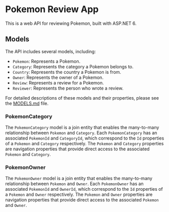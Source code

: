 # Pokemon Review App

This is a web API for reviewing Pokemon, built with ASP.NET 6.

## Models

The API includes several models, including:

- `Pokemon`: Represents a Pokemon.
- `Category`: Represents the category a Pokemon belongs to.
- `Country`: Represents the country a Pokemon is from.
- `Owner`: Represents the owner of a Pokemon.
- `Review`: Represents a review for a Pokemon.
- `Reviewer`: Represents the person who wrote a review.

For detailed descriptions of these models and their properties, please see the [MODELS.md](./PokemonReviewApp/Models/MODELS.md) file.

### PokemonCategory

The `PokemonCategory` model is a join entity that enables the many-to-many relationship between `Pokemon` and `Category`. Each `PokemonCategory` has an associated `PokemonId` and `CategoryId`, which correspond to the `Id` properties of a `Pokemon` and `Category` respectively. The `Pokemon` and `Category` properties are navigation properties that provide direct access to the associated `Pokemon` and `Category`.

### PokemonOwner

The `PokemonOwner` model is a join entity that enables the many-to-many relationship between `Pokemon` and `Owner`. Each `PokemonOwner` has an associated `PokemonId` and `OwnerId`, which correspond to the `Id` properties of a `Pokemon` and `Owner` respectively. The `Pokemon` and `Owner` properties are navigation properties that provide direct access to the associated `Pokemon` and `Owner`.
